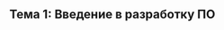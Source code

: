 ## Тема 1: Введение в разработку ПО
                                                                
